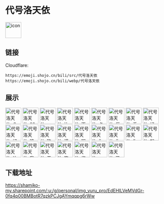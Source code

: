 # 代号洛天依
<img src="https://emoji.shojo.cn/bili/src/代号洛天依/icon.png" width="50" height="50" alt="icon">

## 链接
Cloudflare:
```
https://emoji.shojo.cn/bili/src/代号洛天依
https://emoji.shojo.cn/bili/webp/代号洛天依
```
## 展示
<img src="https://emoji.shojo.cn/bili/src/代号洛天依/代号洛天依-？？.png" width="50" height="50" alt="代号洛天依-？？">
<img src="https://emoji.shojo.cn/bili/src/代号洛天依/代号洛天依-88~.png" width="50" height="50" alt="代号洛天依-88~">
<img src="https://emoji.shojo.cn/bili/src/代号洛天依/代号洛天依-wink.png" width="50" height="50" alt="代号洛天依-wink">
<img src="https://emoji.shojo.cn/bili/src/代号洛天依/代号洛天依-比心.png" width="50" height="50" alt="代号洛天依-比心">
<img src="https://emoji.shojo.cn/bili/src/代号洛天依/代号洛天依-不是事儿.png" width="50" height="50" alt="代号洛天依-不是事儿">
<img src="https://emoji.shojo.cn/bili/src/代号洛天依/代号洛天依-点赞.png" width="50" height="50" alt="代号洛天依-点赞">
<img src="https://emoji.shojo.cn/bili/src/代号洛天依/代号洛天依-反弹.png" width="50" height="50" alt="代号洛天依-反弹">
<img src="https://emoji.shojo.cn/bili/src/代号洛天依/代号洛天依-乖巧.png" width="50" height="50" alt="代号洛天依-乖巧">
<img src="https://emoji.shojo.cn/bili/src/代号洛天依/代号洛天依-好好7.png" width="50" height="50" alt="代号洛天依-好好7">
<img src="https://emoji.shojo.cn/bili/src/代号洛天依/代号洛天依-好奇.png" width="50" height="50" alt="代号洛天依-好奇">
<img src="https://emoji.shojo.cn/bili/src/代号洛天依/代号洛天依-降落.png" width="50" height="50" alt="代号洛天依-降落">
<img src="https://emoji.shojo.cn/bili/src/代号洛天依/代号洛天依-略略略.png" width="50" height="50" alt="代号洛天依-略略略">
<img src="https://emoji.shojo.cn/bili/src/代号洛天依/代号洛天依-慢着.png" width="50" height="50" alt="代号洛天依-慢着">
<img src="https://emoji.shojo.cn/bili/src/代号洛天依/代号洛天依-眠了.png" width="50" height="50" alt="代号洛天依-眠了">
<img src="https://emoji.shojo.cn/bili/src/代号洛天依/代号洛天依-你不对劲.png" width="50" height="50" alt="代号洛天依-你不对劲">
<img src="https://emoji.shojo.cn/bili/src/代号洛天依/代号洛天依-你猜.png" width="50" height="50" alt="代号洛天依-你猜">
<img src="https://emoji.shojo.cn/bili/src/代号洛天依/代号洛天依-你先别急.png" width="50" height="50" alt="代号洛天依-你先别急">
<img src="https://emoji.shojo.cn/bili/src/代号洛天依/代号洛天依-起航.png" width="50" height="50" alt="代号洛天依-起航">
<img src="https://emoji.shojo.cn/bili/src/代号洛天依/代号洛天依-让我看看.png" width="50" height="50" alt="代号洛天依-让我看看">
<img src="https://emoji.shojo.cn/bili/src/代号洛天依/代号洛天依-我有个秘密.png" width="50" height="50" alt="代号洛天依-我有个秘密">
<img src="https://emoji.shojo.cn/bili/src/代号洛天依/代号洛天依-无聊.png" width="50" height="50" alt="代号洛天依-无聊">
<img src="https://emoji.shojo.cn/bili/src/代号洛天依/代号洛天依-笑笑不说话.png" width="50" height="50" alt="代号洛天依-笑笑不说话">
<img src="https://emoji.shojo.cn/bili/src/代号洛天依/代号洛天依-修理你.png" width="50" height="50" alt="代号洛天依-修理你">
<img src="https://emoji.shojo.cn/bili/src/代号洛天依/代号洛天依-一起走.png" width="50" height="50" alt="代号洛天依-一起走">
<img src="https://emoji.shojo.cn/bili/src/代号洛天依/代号洛天依-已阅.png" width="50" height="50" alt="代号洛天依-已阅">

## 下载地址

https://shamiko-my.sharepoint.com/:u:/g/personal/img_yuru_pro/EdEHlLVeMVdGr-0fq4p00BMBotR7qzkPCJgAYmqqpg6rWw